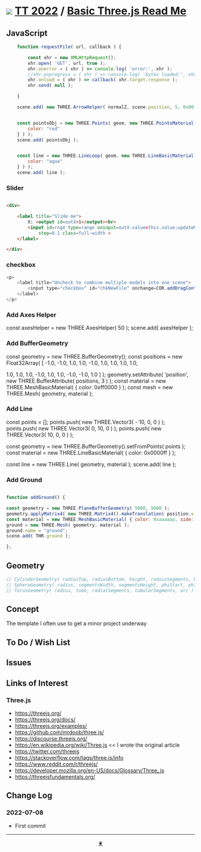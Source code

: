 # [![](https://pushme-pullyou.github.io/tootoo-2022/lib/assets/icons/mark-github.svg )](https://github.com/pushme-pullyou/tootoo-2022/ "Source code on GitHub" ) [TT 2022]( https://pushme-pullyou.github.io/tootoo-2022/ "Home page" ) / [Basic Three.js Read Me]( https://pushme-pullyou.github.io/tootoo-2022/#lib3d/0-basic-threejs/README.md)


<!--@@@
<div class=iframe-resize ><iframe src=https://pushme-pullyou.github.io/tootoo-2022/lib3d/0-basic-threejs/ height=100% width=100% ></iframe></div>
_Basic Three.js in a resizable window. One finger to rotate. Two to zoom._


### Full Screen: [Basic Three.js]( https://pushme-pullyou.github.io/tootoo-2022/lib3d/0-basic-threejs/ )
@@@-->



## JavaScript

``` js
	function requestFile( url, callback ) {

		const xhr = new XMLHttpRequest();
		xhr.open( 'GET', url, true );
		xhr.onerror = ( xhr ) => console.log( 'error:', xhr );
		//xhr.onprogress = ( xhr ) => console.log( 'bytes loaded:', xhr.loaded );
		xhr.onload = ( xhr ) => callback( xhr.target.response );
		xhr.send( null );

	}

	scene.add( new THREE.ArrowHelper( normalZ, scene.position, 5, 0x00ffff ) ); // aqua


	const pointsObj = new THREE.Points( geom, new THREE.PointsMaterial( {
		color: "red"
	} ) );
	scene.add( pointsObj );


	const line = new THREE.LineLoop( geom, new THREE.LineBasicMaterial( {
		color: "aqua"
	} ) );
	scene.add( line );

```

### Slider

``` html

<div>

	<label title="Slide me">
		X: <output id=outX>1</output><br>
		<input id=rngX type=range oninput=outX.value=this.value;updateModel(this); min=0 max=10 value=1
			step=0.1 class=full-width >
	</label>

</div>

```

### checkbox

``` JavaScript
<p>
    <label title="Uncheck to combine multiple models into one scene">
        <input type="checkbox" id="chkNewFile" onchange=COR.addDragControls(); checked> Open new file
    </label>
</p>
```

### Add Axes Helper

const axesHelper = new THREE.AxesHelper( 50 );
scene.add( axesHelper );

### Add BufferGeometry

const geometry = new THREE.BufferGeometry();
const positions = new Float32Array( [
-1.0, -1.0,  1.0,
1.0, -1.0,  1.0,
1.0,  1.0,  1.0,

1.0,  1.0,  1.0,
-1.0,  1.0,  1.0,
-1.0, -1.0,  1.0
] );
geometry.setAttribute( 'position', new THREE.BufferAttribute( positions, 3 ) );
const material = new THREE.MeshBasicMaterial( { color: 0xff0000 } );
const mesh = new THREE.Mesh( geometry, material );


### Add Line

const points = [];
points.push( new THREE.Vector3( - 10, 0, 0 ) );
points.push( new THREE.Vector3( 0, 10, 0 ) );
points.push( new THREE.Vector3( 10, 0, 0 ) );

const geometry = new THREE.BufferGeometry().setFromPoints( points );
const material = new THREE.LineBasicMaterial( { color: 0x0000ff } );

const line = new THREE.Line( geometry, material );
scene.add( line );


### Add Ground

``` js

function addGround() {

const geometry = new THREE.PlaneBufferGeometry( 5000, 5000 );
geometry.applyMatrix4( new THREE.Matrix4().makeTranslation( position.x, position.y, position.z ) );
const material = new THREE.MeshBasicMaterial( { color: 0xaaaaaa, side: 0 } );
ground = new THREE.Mesh( geometry, material );
ground.name = "ground";
scene.add( THR.ground );

};


```


## Geometry


```js
// CylinderGeometry( radiusTop, radiusBottom, height, radiusSegments, heightSegments, openEnded )
// SphereGeometry( radius, segmentsWidth, segmentsHeight, phiStart, phiLength, thetaStart, thetaLength )
// TorusGeometry( radius, tube, radialSegments, tubularSegments, arc )

```


## Concept

The template I often use to get a minor project underway


## To Do / Wish List


## Issues


## Links of Interest

### Three.js

* https://threejs.org/
* https://threejs.org/docs/
* https://threejs.org/examples/
* https://github.com/mrdoob/three.js/
* https://discourse.threejs.org/
* https://en.wikipedia.org/wiki/Three.js << I wrote the original article
* https://twitter.com/threejs
* https://stackoverflow.com/tags/three.js/info
* https://www.reddit.com/r/threejs/
* https://developer.mozilla.org/en-US/docs/Glossary/Three_js
* https://threejsfundamentals.org/


## Change Log


### 2022-07-08

* First commit


***

<center title="Hello! Click me to go up to the top" ><a class=aDingbat href=javascript:window.scrollTo(0,0);> ❦ </a></center>
